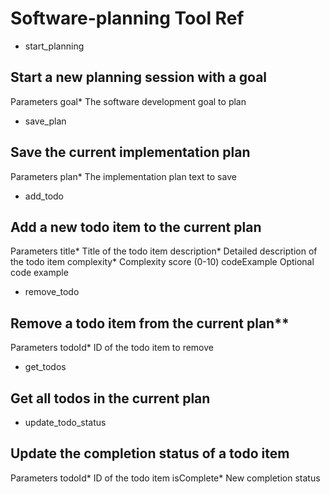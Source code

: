 # Software-planning Tool Ref

- start_planning

## Start a new planning session with a goal

Parameters
goal*
The software development goal to plan

- save_plan

## Save the current implementation plan

Parameters
plan*
The implementation plan text to save

- add_todo

## Add a new todo item to the current plan

Parameters
title*
Title of the todo item
description*
Detailed description of the todo item
complexity*
Complexity score (0-10)
codeExample
Optional code example

- remove_todo

## Remove a todo item from the current plan**

Parameters
todoId*
ID of the todo item to remove

- get_todos

## Get all todos in the current plan

- update_todo_status

## Update the completion status of a todo item

Parameters
todoId*
ID of the todo item
isComplete*
New completion status
